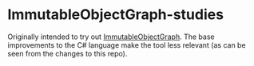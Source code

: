 # ImmutableObjectGraph-studies 

Originally intended to try out [ImmutableObjectGraph](https://github.com/AArnott/ImmutableObjectGraph). The base improvements to the C# language make the tool less relevant (as can be seen from the changes to this repo).
